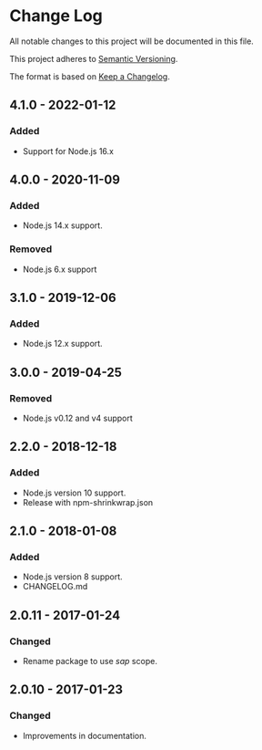 # Change Log
All notable changes to this project will be documented in this file.

This project adheres to [Semantic Versioning](http://semver.org/).

The format is based on [Keep a Changelog](http://keepachangelog.com/).

## 4.1.0 - 2022-01-12

### Added
- Support for Node.js 16.x

## 4.0.0 - 2020-11-09

### Added
- Node.js 14.x support.

### Removed
- Node.js 6.x support

## 3.1.0 - 2019-12-06

### Added
- Node.js 12.x support.

## 3.0.0 - 2019-04-25

### Removed
- Node.js v0.12 and v4 support

## 2.2.0 - 2018-12-18

### Added
- Node.js version 10 support.
- Release with npm-shrinkwrap.json

## 2.1.0 - 2018-01-08

### Added
- Node.js version 8 support.
- CHANGELOG.md

## 2.0.11 - 2017-01-24

### Changed
- Rename package to use *sap* scope.

## 2.0.10 - 2017-01-23

### Changed
- Improvements in documentation.
